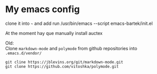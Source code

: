 My emacs config
===============

clone it into `~` and add run
      /usr/bin/emacs --script emacs-bartek/init.el


At the moment hay que manually install auctex

Old:    
Clone `markdown-mode` and `polymode` from github repositories into
`.emacs.d/vendor/`

    git cline https://jblevins.org/git/markdown-mode.git
    git clone https://github.com/vitoshka/polymode.git
